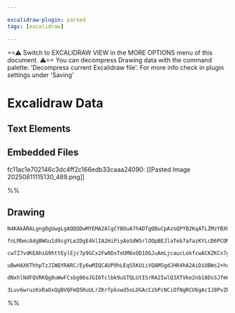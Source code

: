 ```yaml
---

excalidraw-plugin: parsed
tags: [excalidraw]

---
```

==⚠  Switch to EXCALIDRAW VIEW in the MORE OPTIONS menu of this document. ⚠== You can decompress Drawing data with the command palette: 'Decompress current Excalidraw file'. For more info check in plugin settings under 'Saving'


# Excalidraw Data

## Text Elements
## Embedded Files
fc11ac1e702146c3dc4ff2c166edb33caaa24090: [[Pasted Image 20250811115130_469.png]]

%%
## Drawing
```compressed-json
N4KAkARALgngDgUwgLgAQQQDwMYEMA2AlgCYBOuA7hADTgQBuCpAzoQPYB2KqATLZMzYBXUtiRoIACyhQ4zZAHoFAc0JRJQgEYA6bGwC2CgF7N6hbEcK4OCtptbErHALRY8RMpWdx8Q1TdIEfARcZgRmBShcZQUebQBGABZtAAYaOiCEfQQOKGZuAG1wMFAwMogSbghiAA4AeQAxAEEhJob6ADNSeIA5DgAhAHEAZgBrACkGgCt0sshYRCrCfWik

fnLMbmcAdgBWGu1d9cgYLe2DgE4klIA2HiPiyAoSdW5rlOOpBEJlaTeb7afazKYLcD6PCDMKCkNijBAAYTY+DYpCq0OszDguECuVm5U0uGwo2UMKEHGIiORqIk6I4mOxOSgeMgHUI+HwAGVYKCJIIPMzIdDYQgAOovSTcPgQqEwuFcmA89B8yqfUm/DjhfJoeKfNhY7BqU7alLguYQEnCOAASWIWtQBQAup8urhsjbuBwhOzPoRyVgqrg0qrhOSN

cw7Z7vdKEAhiG9httEylEjc7p9GCx2Fw0DxTeUM6xOD1OGJuAmLjcaucLokfcwACKZKCx7gdAhhT6aEPEACiwWyuQjXvwnyEcGIuGbce1e0SNRqiR484uPAunyIHFGHuH67YRJbaDb+A70qiUCEdogiHJvuUAtZwXdEg62Hi8UJ8QQ2xSPCSN2wwzENgiQdB0PCvqmsaaMMwx4LguA8IkKQXEG0ruOI9qPGAOpYfEjxOhC2AwnA27ssUAC+4AEZA

uBwHAXKThhpTzJIWQYRARC/Ey6wMIQCAUP0hLEqS5KUiiVQAMSgdJHR4hA2AiDiUBWs2+hcrKCJIuJEgSZ+elrMU8mKYyKlZIJRIWmSFJadS6C0vSSlyQppBKaZ+gNGynLcuxypxjxzmuap6nCmKxCvDm/nGbkbnBXK3lVL5TlRcpqkAErCOqmpvJFLkmapdT6oabwmjlgVZA0nBQA0rpskaqAPOUAV5eVlUcoQRgYbmpXNfoAAqWBQE0nHZugwQ

dNxhlNdFQVRKQg0uWwFCsbg06oJGI6Tclbk9uSTQLUtISrRA2IwlQ3XTVke2nb18DsSJfmGcwRFIvgAAa3Bzmuj3PeyACaZa/qkNS7BcCYNZARhsAY3DMZA9AEEIGF4WU5HnSlWTpVZYaXvdckkiQbUdZKebmqQBPNiRaDg6TJAALJsMQCA7bgmjBKtR4nuU+PWVSMMQv0SJHaQygEgAFL+gK8PEksS9QqApIcACUAqpQgyhetiVTC2LPDDB8vB6

3Luv6wruzKxRaOxQgBVQFmQ5RuULrZKrfpkxwd5oLDGAcCzbPcNCiOfNgRCU6gAcIJ8PvZP7pCBxCwhQBuGHhxbhl2FMCDYHkHI+3A9OM8zrMHqgHMR4ZhK24wvVQ/gfNmgsPmZFnWYCgpUIGDdixoOtu77uz7Zl2aXQGByTe25wrYD+uoSDc3Vc16R+AUeAqN0A+4Qw5R5FAA==
```
%%